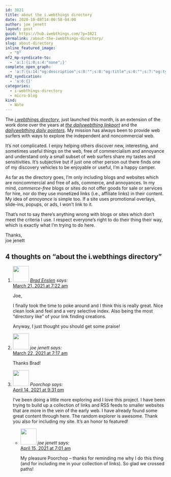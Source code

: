 ```yaml
---
id: 3821
title: about the i.webthings directory
date: 2020-10-08T14:00:58-04:00
author: joe jenett
layout: post
guid: https://hub.iwebthings.com/?p=3821
permalink: /about-the-iwebthings-directory/
slug: about-directory
inline_featured_image:
  - "0"
mf2_mp-syndicate-to:
  - 'a:1:{i:0;s:4:"none";}'
complete_open_graph:
  - 'a:7:{s:14:"og:description";s:0:"";s:8:"og:title";s:0:"";s:7:"og:type";s:0:"";s:12:"twitter:card";s:7:"summary";s:15:"twitter:creator";s:0:"";s:19:"twitter:description";s:0:"";s:8:"og:image";s:0:"";}'
mf2_syndication:
  - 'a:0:{}'
categories:
  - i-webthings-directory
  - micro-blog
kind:
  - Note
---
```

The [_i.webthings directory_](https://directory.jenett.org/ "an eclectic selection of sites to explore, curated by a fellow human"), just launched this month, is an extension of the work done over the years at [_the dailywebthing linkport_](https://dwt-archives.joejenett.com/ "providing links to resources, diversions, initiatives, and software (for starters) since 2004, updated daily") and the [_dailywebthing daily pointers_](https://dwt-archives.joejenett.com/category/pointers/ "providing links to personal blogs and other independent, noncommercial sites since 2000, updated daily"). My mission has always been to provide web surfers with ways to explore the independent and noncommercial web.

It&#8217;s not complicated. I enjoy helping others discover new, interesting, and sometimes useful things on the web, free of commercialism and annoyance and understand only a small subset of web surfers share my tastes and sensitivities. It&#8217;s subjective but if just one other person out there finds one of my discovery vehicles to be enjoyable or useful, I&#8217;m a happy camper.

As far as the directory goes, I&#8217;m only including blogs and websites which are noncommercial and free of ads, commerce, and annoyances. In my mind, _commerce-free_ blogs or sites do not offer goods for sale or services for hire, nor do they use monetized links (i.e., affiliate links) in their content. My idea of _annoyance_ is simple too. If a site uses promotional overlays, slide-ins, popups, or ads, I won&#8217;t link to it. 

That&#8217;s not to say there&#8217;s anything wrong with blogs or sites which don&#8217;t meet the criteria I use. I respect everyone&#8217;s right to do their thing their way, which is exactly what I&#8217;m trying to do here.

Thanks,  
joe jenett
<h2 id="comments-title">4 thoughts on “<span>about the i.webthings directory</span>”		</h2>


<ol class="commentlist">
<li class="comment even thread-even depth-1 h-cite h-entry p-comment" id="li-comment-2680">
<article id="comment-2680" class="comment _mPS2id-t mPS2id-target" itemprop="comment" itemscope="" itemtype="http://schema.org/Comment">
<footer>
<address class="comment-author p-author author vcard hcard h-card" itemprop="creator" itemscope="" itemtype="http://schema.org/Person">
<img alt="" src="https://secure.gravatar.com/avatar/0ce8b2c406e423f114e39fd4d128c31d?s=50&amp;d=identicon&amp;r=pg" srcset="https://secure.gravatar.com/avatar/0ce8b2c406e423f114e39fd4d128c31d?s=100&amp;d=identicon&amp;r=pg 2x" class="avatar avatar-50 photo u-photo" itemprop="image" loading="lazy" width="50" height="50">				<cite class="fn p-name" itemprop="name"><a href="https://indieseek.xyz/" rel="external nofollow ugc" class="u-url url">Brad Enslen</a></cite> <span class="says">says:</span>					</address>
<!-- .comment-author .vcard -->

<div class="comment-meta commentmetadata">
<a href="/about-the-iwebthings-directory/#comment-2680" class="__mPS2id _mPS2id-h mPS2id-highlight"><time class="updated published dt-updated dt-published" datetime="2021-03-21T07:22:26-04:00" itemprop="datePublished dateModified dateCreated">
March 21, 2021 at 7:22 am						</time></a>
				</div>
<!-- .comment-meta .commentmetadata -->
</footer>

<div class="comment-content e-content p-summary p-name" itemprop="text name description">
<p>Joe,</p>
<p>I finally took the time to poke around and I think this is really great.  Nice clean look and feel and a very selective index.  Also being the most “directory like” of your link finding creations.</p>
<p>Anyway, I just thought you should get some praise!</p>
</div>

<div class="reply">
		</div>
<!-- .reply -->
</article><!-- #comment-## -->
</li>
<!-- #comment-## -->
<li class="comment byuser comment-author-admin bypostauthor odd alt thread-odd thread-alt depth-1 h-cite h-entry p-comment" id="li-comment-2681">
<article id="comment-2681" class="comment _mPS2id-t" itemprop="comment" itemscope="" itemtype="http://schema.org/Comment">
<footer>
<address class="comment-author p-author author vcard hcard h-card" itemprop="creator" itemscope="" itemtype="http://schema.org/Person">
<img alt="" src="https://secure.gravatar.com/avatar/0bf0445b4e4b39f830b186b7e23195a1?s=50&amp;d=identicon&amp;r=pg" srcset="https://secure.gravatar.com/avatar/0bf0445b4e4b39f830b186b7e23195a1?s=100&amp;d=identicon&amp;r=pg 2x" class="avatar avatar-50 photo u-photo" itemprop="image" loading="lazy" width="50" height="50">				<cite class="fn p-name" itemprop="name">joe jenett</cite> <span class="says">says:</span>					</address>
<!-- .comment-author .vcard -->

<div class="comment-meta commentmetadata">
<a href="/about-the-iwebthings-directory/#comment-2681" class="__mPS2id _mPS2id-h"><time class="updated published dt-updated dt-published" datetime="2021-03-22T07:17:19-04:00" itemprop="datePublished dateModified dateCreated">
March 22, 2021 at 7:17 am						</time></a>
				</div>
<!-- .comment-meta .commentmetadata -->
</footer>

<div class="comment-content e-content p-summary p-name" itemprop="text name description">
<p>Thanks Brad!</p>
</div>

<div class="reply">
		</div>
<!-- .reply -->
</article><!-- #comment-## -->
</li>
<!-- #comment-## -->
<li class="comment even thread-even depth-1 h-cite h-entry p-comment" id="li-comment-2699">
<article id="comment-2699" class="comment _mPS2id-t" itemprop="comment" itemscope="" itemtype="http://schema.org/Comment">
<footer>
<address class="comment-author p-author author vcard hcard h-card" itemprop="creator" itemscope="" itemtype="http://schema.org/Person">
<img alt="" src="https://secure.gravatar.com/avatar/f65657c4839d879d843bc25c77f1e47f?s=50&amp;d=identicon&amp;r=pg" srcset="https://secure.gravatar.com/avatar/f65657c4839d879d843bc25c77f1e47f?s=100&amp;d=identicon&amp;r=pg 2x" class="avatar avatar-50 photo u-photo" itemprop="image" loading="lazy" width="50" height="50">				<cite class="fn p-name" itemprop="name">Poorchop</cite> <span class="says">says:</span>					</address>
<!-- .comment-author .vcard -->

<div class="comment-meta commentmetadata">
<a href="/about-the-iwebthings-directory/#comment-2699" class="__mPS2id _mPS2id-h"><time class="updated published dt-updated dt-published" datetime="2021-04-14T21:31:57-04:00" itemprop="datePublished dateModified dateCreated">
April 14, 2021 at 9:31 pm						</time></a>
				</div>
<!-- .comment-meta .commentmetadata -->
</footer>

<div class="comment-content e-content p-summary p-name" itemprop="text name description">
<p>I’ve been doing a little more exploring and I love this project. I have been trying to build up a collection of links and RSS feeds to smaller websites that are more in the vein of the early web. I have already found some great content through here. The random explorer is awesome. Thank you also for including my site. It’s an honor to featured!</p>
</div>

<div class="reply">
		</div>
<!-- .reply -->
</article><!-- #comment-## -->
<ul class="children">
<li class="comment byuser comment-author-admin bypostauthor odd alt depth-2 h-cite h-entry p-comment" id="li-comment-2700">
<article id="comment-2700" class="comment _mPS2id-t" itemprop="comment" itemscope="" itemtype="http://schema.org/Comment">
<footer>
<address class="comment-author p-author author vcard hcard h-card" itemprop="creator" itemscope="" itemtype="http://schema.org/Person">
<img alt="" src="https://secure.gravatar.com/avatar/0bf0445b4e4b39f830b186b7e23195a1?s=50&amp;d=identicon&amp;r=pg" srcset="https://secure.gravatar.com/avatar/0bf0445b4e4b39f830b186b7e23195a1?s=100&amp;d=identicon&amp;r=pg 2x" class="avatar avatar-50 photo u-photo" itemprop="image" loading="lazy" width="50" height="50">				<cite class="fn p-name" itemprop="name">joe jenett</cite> <span class="says">says:</span>					</address>
<!-- .comment-author .vcard -->

<div class="comment-meta commentmetadata">
<a href="/about-the-iwebthings-directory/#comment-2700" class="__mPS2id _mPS2id-h"><time class="updated published dt-updated dt-published" datetime="2021-04-15T07:01:12-04:00" itemprop="datePublished dateModified dateCreated">
April 15, 2021 at 7:01 am						</time></a>
				</div>
<!-- .comment-meta .commentmetadata -->
</footer>

<div class="comment-content e-content p-summary p-name" itemprop="text name description">
<p>My pleasure Poorchop – thanks for reminding me why I do this thing (and for including me in your collection of links). So glad we crossed paths!</p>
</div>

<div class="reply">
		</div>
<!-- .reply -->
</article><!-- #comment-## -->
</li>
<!-- #comment-## -->
</ul>
<!-- .children -->
</li>
<!-- #comment-## -->
</ol>
